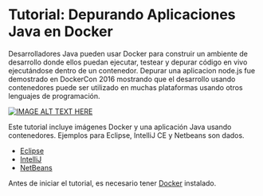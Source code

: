 # Tutorial: Depurando Aplicaciones Java en Docker

Desarrolladores Java pueden usar Docker para construir un ambiente de desarrollo donde ellos puedan ejecutar, testear y depurar código en vivo ejecutándose dentro de un contenedor. Depurar una aplicacion node.js fue demostrado en DockerCon 2016 mostrando que el desarrollo usando contenedores puede ser utilizado en muchas plataformas usando otros lenguajes de programación.

[![IMAGE ALT TEXT HERE](https://img.youtube.com/vi/vE1iDPx6-Ok/0.jpg)](https://youtu.be/vE1iDPx6-Ok?list=PLkA60AVN3hh9gnrYwNO6zTb9U3i1Y9FMY&t=2088)




Este tutorial incluye imágenes Docker y una aplicación Java usando contenedores. Ejemplos para Eclipse, IntelliJ CE y Netbeans son dados.

* [Eclipse](Eclipse-README_es.md)
* [IntelliJ](IntelliJ-README_es.md)
* [NetBeans](NetBeans-README_es.md)

Antes de iniciar el tutorial, es necesario tener [Docker](https://www.docker.com/products/overview) instalado.
